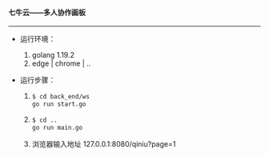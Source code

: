 #### 七牛云——多人协作画板

***

- 运行环境：

  1. golang 1.19.2
  2. edge | chrome | ..

- 运行步骤：

  1. ```bash
     $ cd back_end/ws
     go run start.go
     ```

  2. ```bash
     $ cd ..
     go run main.go
     ```

  3. 浏览器输入地址 127.0.0.1:8080/qiniu?page=1